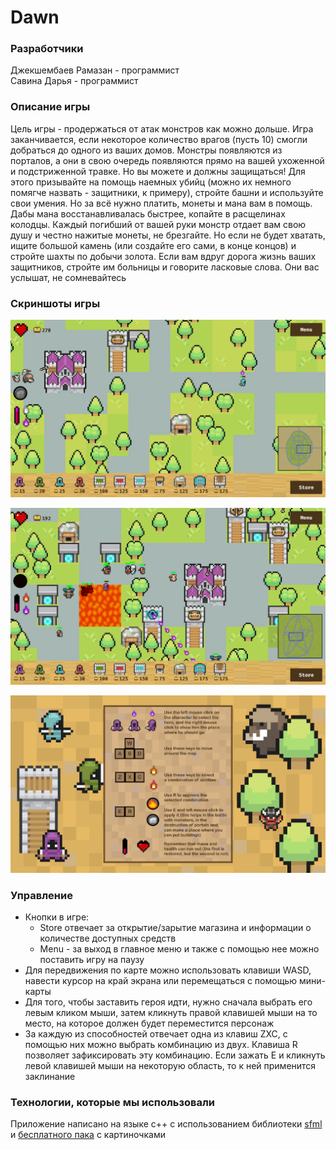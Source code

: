 # Dawn
### Разработчики
Джекшембаев Рамазан - программист  
Савина Дарья - программист
### Описание игры
Цель игры - продержаться от атак монстров как можно дольше. Игра заканчивается, если некоторое количество врагов (пусть 10) смогли добраться до одного из ваших домов. Монстры появляются из порталов, а они в свою очередь появляются прямо на вашей ухоженной и подстриженной травке. Но вы можете и должны защищаться! Для этого призывайте на помощь наемных убийц (можно их немного помягче назвать - защитники, к примеру), стройте башни и используйте свои умения. Но за всё нужно платить, монеты и мана вам в помощь. Дабы мана восстанавливалась быстрее, копайте в расщелинах колодцы. Каждый погибший от вашей руки монстр отдает вам свою душу и честно нажитые монеты, не брезгайте. Но если не будет хватать, ищите большой камень (или создайте его сами, в конце концов) и стройте шахты по добычи золота. Если вам вдруг дорога жизнь ваших защитников, стройте им больницы и говорите ласковые слова. Они вас услышат, не сомневайтесь
### Скриншоты игры
![first](https://raw.githubusercontent.com/rmzs0711/gaijin_jam/Rama2.0/data/images/first.png)
  
![second](https://raw.githubusercontent.com/rmzs0711/gaijin_jam/Rama2.0/data/images/tooo.png)
  
![third](https://raw.githubusercontent.com/rmzs0711/gaijin_jam/Rama2.0/data/images/third.png)
### Управление
- Кнопки в игре:
    - Store отвечает за открытие/зарытие магазина и информации о количестве доступных средств
    - Menu - за выход в главное меню и также с помощью нее можно поставить игру на паузу
- Для передвижения по карте можно использовать клавиши WASD, навести курсор на край экрана или перемещаться с помощью мини-карты
- Для того, чтобы заставить героя идти, нужно сначала выбрать его левым кликом мыши, затем кликнуть правой клавишей мыши на то место, на которое должен будет переместится персонаж
- За каждую из способностей отвечает одна из клавиш ZXC, с помощью них можно выбрать комбинацию из двух. Клавиша R позволяет зафиксировать эту комбинацию. Если зажать E и кликнуть левой клавишей мыши на некоторую область, то к ней применится заклинание
### Технологии, которые мы использовали
Приложение написано на языке c++ с использованием библиотеки [sfml](https://www.sfml-dev.org/documentation/2.5.1/classsf_1_1RenderTarget.php) и [бесплатного пака](https://merchant-shade.itch.io/16x16-mini-world-sprites) с картиночками 

